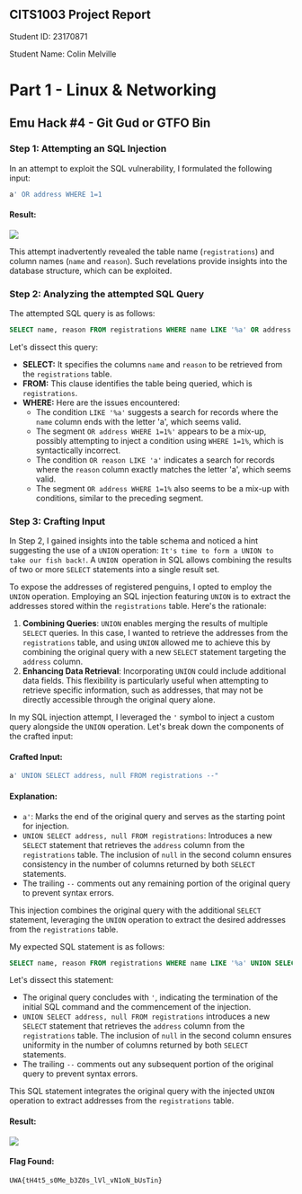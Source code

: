 ## CITS1003 Project Report
Student ID: 23170871

Student Name: Colin Melville

# Part 1 - Linux & Networking
## Emu Hack #4 - Git Gud or GTFO Bin
### Step 1: Attempting an SQL Injection
In an attempt to exploit the SQL vulnerability, I formulated the following input:

```sql
a' OR address WHERE 1=1
```

#### Result:

![](error.png)

This attempt inadvertently revealed the table name (`registrations`) and column names (`name` and `reason`). Such revelations provide insights into the database structure, which can be exploited.

### Step 2: Analyzing the attempted SQL Query
The attempted SQL query is as follows:

```sql
SELECT name, reason FROM registrations WHERE name LIKE '%a' OR address WHERE 1=1%' OR reason LIKE 'a' OR address WHERE 1=1%';
```

Let's dissect this query:
- **SELECT:** It specifies the columns `name` and `reason` to be retrieved from the `registrations` table.
- **FROM:** This clause identifies the table being queried, which is `registrations`.
- **WHERE:** Here are the issues encountered:
    - The condition `LIKE '%a'` suggests a search for records where the `name` column ends with the letter 'a', which seems valid.
    - The segment `OR address WHERE 1=1%'` appears to be a mix-up, possibly attempting to inject a condition using `WHERE 1=1%`, which is syntactically incorrect.
    - The condition `OR reason LIKE 'a'` indicates a search for records where the `reason` column exactly matches the letter 'a', which seems valid.
    - The segment `OR address WHERE 1=1%` also seems to be a mix-up with conditions, similar to the preceding segment.

### Step 3: Crafting Input
In Step 2, I gained insights into the table schema and noticed a hint suggesting the use of a `UNION` operation: `It's time to form a UNION to take our fish back!`. A `UNION `operation in SQL allows combining the results of two or more `SELECT` statements into a single result set. 

To expose the addresses of registered penguins, I opted to employ the `UNION` operation. Employing an SQL injection featuring `UNION` is to extract the addresses stored within the `registrations` table. Here's the rationale:
1. **Combining Queries**: `UNION` enables merging the results of multiple `SELECT` queries. In this case, I wanted to retrieve the addresses from the `registrations` table, and using `UNION` allowed me to achieve this by combining the original query with a new `SELECT` statement targeting the `address` column.
2. **Enhancing Data Retrieval**: Incorporating `UNION` could include additional data fields. This flexibility is particularly useful when attempting to retrieve specific information, such as addresses, that may not be directly accessible through the original query alone.

In my SQL injection attempt, I leveraged the `'` symbol to inject a custom query alongside the `UNION` operation. Let's break down the components of the crafted input:

#### Crafted Input:
```sql
a' UNION SELECT address, null FROM registrations --"
```

#### Explanation:
- `a'`: Marks the end of the original query and serves as the starting point for injection.
- `UNION SELECT address, null FROM registrations`: Introduces a new `SELECT` statement that retrieves the `address` column from the `registrations` table. The inclusion of `null` in the second column ensures consistency in the number of columns returned by both `SELECT` statements.
- The trailing `--` comments out any remaining portion of the original query to prevent syntax errors.

This injection combines the original query with the additional `SELECT` statement, leveraging the `UNION` operation to extract the desired addresses from the `registrations` table.

My expected SQL statement is as follows:
```sql
SELECT name, reason FROM registrations WHERE name LIKE '%a' UNION SELECT address, null FROM registrations --%' OR reason LIKE 'a' OR address WHERE 1=1%';
```

Let's dissect this statement:
- The original query concludes with `'`, indicating the termination of the initial SQL command and the commencement of the injection.
- `UNION SELECT address, null FROM registrations` introduces a new `SELECT` statement that retrieves the `address` column from the `registrations` table. The inclusion of `null` in the second column ensures uniformity in the number of columns returned by both `SELECT` statements.
- The trailing `--` comments out any subsequent portion of the original query to prevent syntax errors.

This SQL statement integrates the original query with the injected `UNION` operation to extract addresses from the `registrations` table.

#### Result:
![](flag.png)

#### Flag Found:

```bash
UWA{tH4t5_s0Me_b3Z0s_lVl_vN1oN_bUsTin}
```